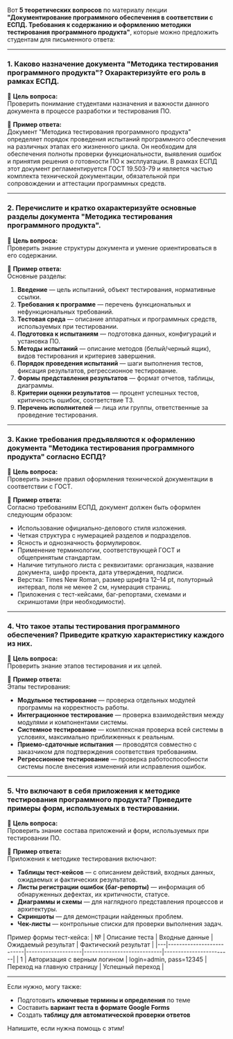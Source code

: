 Вот **5 теоретических вопросов** по материалу лекции **"Документирование программного обеспечения в соответствии с ЕСПД. Требования к содержанию и оформлению методики тестирования программного продукта"**, которые можно предложить студентам для письменного ответа:

---

### **1. Каково назначение документа "Методика тестирования программного продукта"? Охарактеризуйте его роль в рамках ЕСПД.**

🔹 **Цель вопроса:**  
Проверить понимание студентами назначения и важности данного документа в процессе разработки и тестирования ПО.

📝 **Пример ответа:**  
Документ "Методика тестирования программного продукта" определяет порядок проведения испытаний программного обеспечения на различных этапах его жизненного цикла. Он необходим для обеспечения полноты проверки функциональности, выявления ошибок и принятия решения о готовности ПО к эксплуатации. В рамках ЕСПД этот документ регламентируется ГОСТ 19.503-79 и является частью комплекта технической документации, обязательной при сопровождении и аттестации программных средств.

---

### **2. Перечислите и кратко охарактеризуйте основные разделы документа "Методика тестирования программного продукта".**

🔹 **Цель вопроса:**  
Проверить знание структуры документа и умение ориентироваться в его содержании.

📝 **Пример ответа:**  
Основные разделы:
1. **Введение** — цель испытаний, объект тестирования, нормативные ссылки.
2. **Требования к программе** — перечень функциональных и нефункциональных требований.
3. **Тестовая среда** — описание аппаратных и программных средств, используемых при тестировании.
4. **Подготовка к испытаниям** — подготовка данных, конфигураций и установка ПО.
5. **Методы испытаний** — описание методов (белый/черный ящик), видов тестирования и критериев завершения.
6. **Порядок проведения испытаний** — шаги выполнения тестов, фиксация результатов, регрессионное тестирование.
7. **Формы представления результатов** — формат отчетов, таблицы, диаграммы.
8. **Критерии оценки результатов** — процент успешных тестов, критичность ошибок, соответствие ТЗ.
9. **Перечень исполнителей** — лица или группы, ответственные за проведение тестирования.

---

### **3. Какие требования предъявляются к оформлению документа "Методика тестирования программного продукта" согласно ЕСПД?**

🔹 **Цель вопроса:**  
Проверить знание правил оформления технической документации в соответствии с ГОСТ.

📝 **Пример ответа:**  
Согласно требованиям ЕСПД, документ должен быть оформлен следующим образом:
- Использование официально-делового стиля изложения.
- Четкая структура с нумерацией разделов и подразделов.
- Ясность и однозначность формулировок.
- Применение терминологии, соответствующей ГОСТ и общепринятым стандартам.
- Наличие титульного листа с реквизитами: организация, название документа, шифр проекта, дата утверждения, подписи.
- Верстка: Times New Roman, размер шрифта 12–14 pt, полуторный интервал, поля не менее 2 см, нумерация страниц.
- Приложения с тест-кейсами, баг-репортами, схемами и скриншотами (при необходимости).

---

### **4. Что такое этапы тестирования программного обеспечения? Приведите краткую характеристику каждого из них.**

🔹 **Цель вопроса:**  
Проверить знание этапов тестирования и их целей.

📝 **Пример ответа:**  
Этапы тестирования:
- **Модульное тестирование** — проверка отдельных модулей программы на корректность работы.
- **Интеграционное тестирование** — проверка взаимодействия между модулями и компонентами системы.
- **Системное тестирование** — комплексная проверка всей системы в условиях, максимально приближенных к реальным.
- **Приемо-сдаточные испытания** — проводятся совместно с заказчиком для подтверждения соответствия требованиям.
- **Регрессионное тестирование** — проверка работоспособности системы после внесения изменений или исправления ошибок.

---

### **5. Что включают в себя приложения к методике тестирования программного продукта? Приведите примеры форм, используемых в тестировании.**

🔹 **Цель вопроса:**  
Проверить знание состава приложений и форм, используемых при тестировании ПО.

📝 **Пример ответа:**  
Приложения к методике тестирования включают:
- **Таблицы тест-кейсов** — с описанием действий, входных данных, ожидаемых и фактических результатов.
- **Листы регистрации ошибок (баг-репорты)** — информация об обнаруженных дефектах, их критичности, статусе.
- **Диаграммы и схемы** — для наглядного представления процессов и архитектуры.
- **Скриншоты** — для демонстрации найденных проблем.
- **Чек-листы** — контрольные списки для проверки выполнения задач.

Пример формы тест-кейса:
| № | Описание теста           | Входные данные     | Ожидаемый результат        | Фактический результат |
|---|--------------------------|--------------------|----------------------------|------------------------|
| 1 | Авторизация с верным логином | login=admin, pass=12345 | Переход на главную страницу | Успешный переход       |

---

Если нужно, могу также:
- Подготовить **ключевые термины и определения** по теме
- Составить **вариант теста в формате Google Forms**
- Создать **таблицу для автоматической проверки ответов**

Напишите, если нужна помощь с этим!